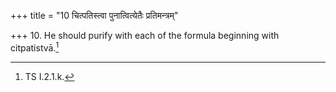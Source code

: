 +++
title = "10 चित्पतिस्त्वा पुनात्वित्येतैः प्रतिमन्त्रम्"

+++
10. He should purify with each of the formula beginning with citpatistvā.[^1]


[^1]: TS I.2.1.k.
